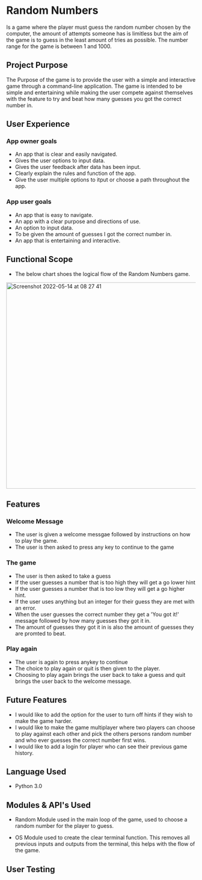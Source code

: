 # Random Numbers
Is a game where the player must guess the random number chosen by the computer, the amount of attempts someone has is limitless but the aim of the game is to guess in the least amount of tries as possible. The number range for the game is between 1 and 1000. 

## Project Purpose
The Purpose of the game is to provide the user with a simple and interactive game through a command-line application. The game is intended to be simple and entertaining while making the user compete against themselves with the feature to try and beat how many guesses you got the correct number in. 


## User Experience 
### App owner goals 
- An app that is clear and easily navigated.
- Gives the user options to input data. 
- Gives the user feedback after data has been input. 
- Clearly explain the rules and function of the app.
- Give the user multiple options to itput or choose a path throughout the app. 

### App user goals 
- An app that is easy to navigate. 
- An app with a clear purpose and directions of use. 
- An option to input data.
- To be given the amount of guesses I got the correct number in. 
- An app that is entertaining and interactive.

## Functional Scope 
- The below chart shoes the logical flow of the Random Numbers game.
<img width="549" alt="Screenshot 2022-05-14 at 08 27 41" src="https://user-images.githubusercontent.com/95246821/168415731-44d29be6-0808-4429-b775-2c7785852200.png">

## Features 
### Welcome Message
- The user is given a welcome messgae followed by instructions on how to play the game.
- The user is then asked to press any key to continue to the game

### The game 
- The user is then asked to take a guess
- If the user guesses a number that is too high they will get a go lower hint 
- If the user guesses a number that is too low they will get a go higher hint. 
- If the user uses anything but an integer for their guess they are met with an error.
- When the user guesses the correct number they get a 'You got it!' message followed by how many guesses they got it in.
- The amount of guesses they got it in is also the amount of guesses they are promted to beat. 

### Play again
- The user is again to press anykey to continue 
- The choice to play again or quit is then given to the player. 
- Choosing to play again brings the user back to take a guess and quit brings the user back to the welcome message. 

## Future Features
- I would like to add the option for the user to turn off hints if they wish to make the game harder. 
- I would like to make the game multiplayer where two players can choose to play against each other and pick the others persons random number and who ever guesses the correct number first wins. 
- I would like to add a login for player who can see their previous game history. 

## Language Used 
- Python 3.0

## Modules & API's Used
- Random 
Module used in the main loop of the game, used to choose a random number for the player to guess. 

- OS 
Module used to create the clear terminal function. This removes all previous inputs and outputs from the terminal, this helps with the flow of the game. 

## User Testing 




